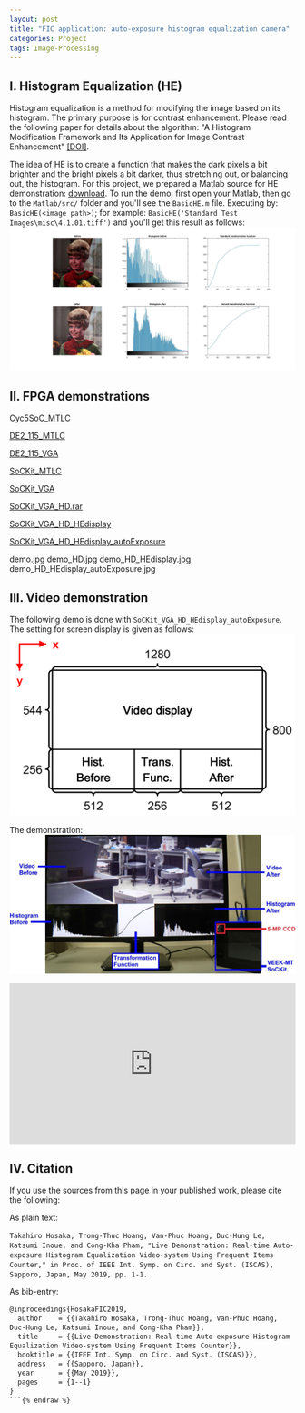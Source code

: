 ```yaml
---
layout: post
title: "FIC application: auto-exposure histogram equalization camera"
categories: Project
tags: Image-Processing
---
```

<style>
  .container {
    position: relative;
    width: 100%;
    height: 0;
    padding-bottom: 56.25%;
  }
  .video {
    position: absolute;
    top: 0;
    left: 0;
    width: 100%;
    height: 100%;
  }
</style>

## I. Histogram Equalization (HE)

Histogram equalization is a method for modifying the image based on its histogram. The primary purpose is for contrast enhancement. Please read the following paper for details about the algorithm: "A Histogram Modification Framework and Its Application for Image Contrast Enhancement" [[DOI]](https://doi.org/10.1109/TIP.2009.2021548).

The idea of HE is to create a function that makes the dark pixels a bit brighter and the bright pixels a bit darker, thus stretching out, or balancing out, the histogram. For this project, we prepared a Matlab source for HE demonstration: [download](/assets/sources/FICVideo/Matlab.rar). To run the demo, first open your Matlab, then go to the ```Matlab/src/``` folder and you'll see the ```BasicHE.m``` file. Executing by: ```BasicHE(<image path>)```; for example: ```BasicHE('Standard Test Images\misc\4.1.01.tiff')``` and you'll get this result as follows:
![](/assets/sources/FICVideo/ex.jpg)

## II. FPGA demonstrations

[Cyc5SoC_MTLC](/assets/sources/FICVideo/Cyc5SoC_Camera_MTLC.rar)

[DE2_115_MTLC](/assets/sources/FICVideo/DE2_115_Camera_MTLC.rar)

[DE2_115_VGA](/assets/sources/FICVideo/DE2_115_Camera_VGA.rar)

[SoCKit_MTLC](/assets/sources/FICVideo/SoCKit_Camera_MTLC.rar)

[SoCKit_VGA](/assets/sources/FICVideo/SoCKit_Camera_VGA.rar)

[SoCKit_VGA_HD.rar](/assets/sources/FICVideo/SoCKit_Camera_VGA_HD.rar)

[SoCKit_VGA_HD_HEdisplay](/assets/sources/FICVideo/SoCKit_Camera_VGA_HD_HEdisplay.rar)

[SoCKit_VGA_HD_HEdisplay_autoExposure](/assets/sources/FICVideo/SoCKit_Camera_VGA_HD_HEdisplay_autoExposure.rar)

demo.jpg
demo_HD.jpg
demo_HD_HEdisplay.jpg
demo_HD_HEdisplay_autoExposure.jpg

## III. Video demonstration

The following demo is done with ```SoCKit_VGA_HD_HEdisplay_autoExposure```. The setting for screen display is given as follows:
![](/assets/sources/FICVideo/MonitorDisplay.jpg)

The demonstration:
![](/assets/sources/FICVideo/video.jpg)
<div class="container">
  <iframe src="https://www.youtube.com/embed/vkjfccmxcKw?autoplay=1&loop=1&mute=1" frameborder="0" allowfullscreen class="video"></iframe>
</div>

## IV. Citation

If you use the sources from this page in your published work, please cite the following:

As plain text:

```Takahiro Hosaka, Trong-Thuc Hoang, Van-Phuc Hoang, Duc-Hung Le, Katsumi Inoue, and Cong-Kha Pham, "Live Demonstration: Real-time Auto-exposure Histogram Equalization Video-system Using Frequent Items Counter," in Proc. of IEEE Int. Symp. on Circ. and Syst. (ISCAS), Sapporo, Japan, May 2019, pp. 1-1.```

As bib-entry:
```{% raw %}
@inproceedings{HosakaFIC2019,
  author    = {{Takahiro Hosaka, Trong-Thuc Hoang, Van-Phuc Hoang, Duc-Hung Le, Katsumi Inoue, and Cong-Kha Pham}},
  title     = {{Live Demonstration: Real-time Auto-exposure Histogram Equalization Video-system Using Frequent Items Counter}},
  booktitle = {{IEEE Int. Symp. on Circ. and Syst. (ISCAS)}},
  address   = {{Sapporo, Japan}},
  year      = {{May 2019}},
  pages     = {1--1}
}
```{% endraw %}
